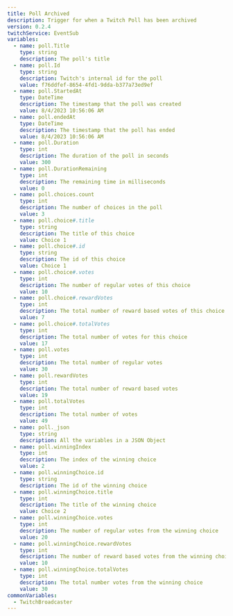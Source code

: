 ```yaml
---
title: Poll Archived
description: Trigger for when a Twitch Poll has been archived
version: 0.2.4
twitchService: EventSub
variables:
  - name: poll.Title
    type: string
    description: The poll's title
  - name: poll.Id
    type: string
    description: Twitch's internal id for the poll
    value: f76ddfef-8654-4fd1-9dda-b377a73ed9ef
  - name: poll.StartedAt
    type: DateTime
    description: The timestamp that the poll was created
    value: 8/4/2023 10:56:06 AM
  - name: poll.endedAt
    type: DateTime
    description: The timestamp that the poll has ended
    value: 8/4/2023 10:56:06 AM
  - name: poll.Duration
    type: int
    description: The duration of the poll in seconds
    value: 300
  - name: poll.DurationRemaining
    type: int
    description: The remaining time in milliseconds
    value: 0
  - name: poll.choices.count
    type: int
    description: The number of choices in the poll
    value: 3
  - name: poll.choice#.title
    type: string
    description: The title of this choice
    value: Choice 1
  - name: poll.choice#.id
    type: string
    description: The id of this choice
    value: Choice 1
  - name: poll.choice#.votes
    type: int
    description: The number of regular votes of this choice
    value: 10
  - name: poll.choice#.rewardVotes
    type: int
    description: The total number of reward based votes of this choice
    value: 7
  - name: poll.choice#.totalVotes
    type: int
    description: The total number of votes for this choice
    value: 17
  - name: poll.votes
    type: int
    description: The total number of regular votes
    value: 30
  - name: poll.rewardVotes
    type: int
    description: The total number of reward based votes
    value: 19
  - name: poll.totalVotes
    type: int
    description: The total number of votes
    value: 49
  - name: poll._json
    type: string
    description: All the variables in a JSON Object
  - name: poll.winningIndex
    type: int
    description: The index of the winning choice
    value: 2
  - name: poll.winningChoice.id
    type: string
    description: The id of the winning choice
  - name: poll.winningChoice.title
    type: int
    description: The title of the winning choice
    value: Choice 2
  - name: poll.winningChoice.votes
    type: int
    description: The number of regular votes from the winning choice
    value: 20
  - name: poll.winningChoice.rewardVotes
    type: int
    description: The number of reward based votes from the winning choice
    value: 10
  - name: poll.winningChoice.totalVotes
    type: int
    description: The total number votes from the winning choice
    value: 30
commonVariables:
  - TwitchBroadcaster
---
```

